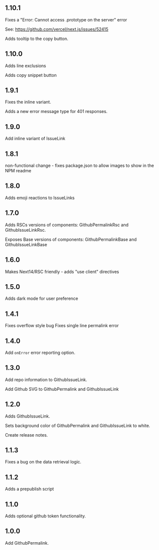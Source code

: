 ## 1.10.1

Fixes a "Error: Cannot access .prototype on the server" error 

See: https://github.com/vercel/next.js/issues/52415

Adds tooltip to the copy button.

## 1.10.0 

Adds line exclusions

Adds copy snippet button 

## 1.9.1

Fixes the inline variant. 

Adds a new error message type for 401 responses.

## 1.9.0

Add inline variant of IssueLink


## 1.8.1

non-functional change - fixes package.json to allow images to show in the NPM readme

## 1.8.0 

Adds emoji reactions to IssueLinks

## 1.7.0 

Adds RSCs versions of components: GithubPermalinkRsc and GithubIssueLinkRsc. 

Exposes Base versions of components: GithubPermalinkBase and GithubIssueLinkBase 

## 1.6.0 

Makes Next14/RSC friendly - adds "use client" directives 

## 1.5.0

Adds dark mode for user preference

## 1.4.1

Fixes overflow style bug
Fixes single line permalink error


## 1.4.0 

Add `onError` error reporting option.

## 1.3.0 

Add repo information to GithubIssueLink. 

Add Github SVG to GithubPermalink and GithubIssueLink

## 1.2.0 

Adds GithubIssueLink. 

Sets background color of GithubPermalink and GithubIssueLink to white. 

Create release notes. 


## 1.1.3

Fixes a bug on the data retrieval logic. 

## 1.1.2

Adds a prepublish script 

## 1.1.0

Adds optional github token functionality. 

## 1.0.0

Add GithubPermalink.







